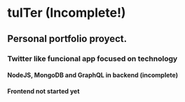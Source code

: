 # tuITer (Incomplete!)
## Personal portfolio proyect.

### Twitter like funcional app focused on technology 

#### NodeJS, MongoDB and GraphQL in backend (incomplete)
#### Frontend not started yet

